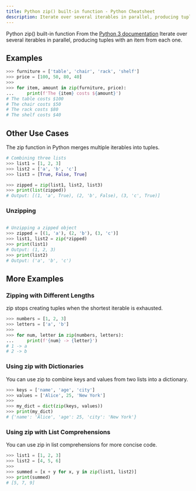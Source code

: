 ```yaml
---
title: Python zip() built-in function - Python Cheatsheet
description: Iterate over several iterables in parallel, producing tuples with an item from each one.
---
```


<base-title :title="frontmatter.title" :description="frontmatter.description">
Python zip() built-in function
</base-title>

<base-disclaimer>
  <base-disclaimer-title>
    From the <a target="_blank" href="https://docs.python.org/3/library/functions.html#zip">Python 3 documentation</a>
  </base-disclaimer-title>
  <base-disclaimer-content>
    Iterate over several iterables in parallel, producing tuples with an item from each one.
  </base-disclaimer-content>
</base-disclaimer>

## Examples

```python
>>> furniture = ['table', 'chair', 'rack', 'shelf']
>>> price = [100, 50, 80, 40]
>>>
>>> for item, amount in zip(furniture, price):
...     print(f'The {item} costs ${amount}')
# The table costs $100
# The chair costs $50
# The rack costs $80
# The shelf costs $40
```

## Other Use Cases

The zip function in Python merges multiple iterables into tuples.

```python
# Combining three lists
>>> list1 = [1, 2, 3]
>>> list2 = ['a', 'b', 'c']
>>> list3 = [True, False, True]

>>> zipped = zip(list1, list2, list3)
>>> print(list(zipped))
# Output: [(1, 'a', True), (2, 'b', False), (3, 'c', True)]
```

### Unzipping

```python

# Unzipping a zipped object
>>> zipped = [(1, 'a'), (2, 'b'), (3, 'c')]
>>> list1, list2 = zip(*zipped)
>>> print(list1)
# Output: (1, 2, 3)
>>> print(list2)
# Output: ('a', 'b', 'c')
```

## More Examples

### Zipping with Different Lengths

zip stops creating tuples when the shortest iterable is exhausted.

```python
>>> numbers = [1, 2, 3]
>>> letters = ['a', 'b']
>>>
>>> for num, letter in zip(numbers, letters):
...     print(f'{num} -> {letter}')
# 1 -> a
# 2 -> b
```

### Using zip with Dictionaries

You can use zip to combine keys and values from two lists into a dictionary.

```python
>>> keys = ['name', 'age', 'city']
>>> values = ['Alice', 25, 'New York']
>>>
>>> my_dict = dict(zip(keys, values))
>>> print(my_dict)
# {'name': 'Alice', 'age': 25, 'city': 'New York'}
```

### Using zip with List Comprehensions

You can use zip in list comprehensions for more concise code.

```python
>>> list1 = [1, 2, 3]
>>> list2 = [4, 5, 6]
>>>
>>> summed = [x + y for x, y in zip(list1, list2)]
>>> print(summed)
# [5, 7, 9]
```
